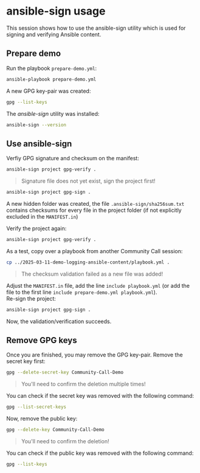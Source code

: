 # ansible-sign usage

This session shows how to use the ansible-sign utility which is used for signing and verifying Ansible content.

## Prepare demo

Run the playbook `prepare-demo.yml`:

```bash
ansible-playbook prepare-demo.yml
```

A new GPG key-pair was created:

```bash
gpg --list-keys
```

The *ansible-sign* utility was installed:

```bash
ansible-sign --version
```

## Use ansible-sign

Verfiy GPG signature and checksum on the manifest:

```bash
ansible-sign project gpg-verify .
```

> Signature file does not yet exist, sign the project first!

```bash
ansible-sign project gpg-sign .
```

A new hidden folder was created, the file `.ansible-sign/sha256sum.txt` contains checksums for every file in the project folder (if not explicitly excluded in the `MANIFEST.in`)

Verify the project again:

```bash
ansible-sign project gpg-verify .
```

As a test, copy over a playbook from another Community Call session:

```bash
cp ../2025-03-11-demo-logging-ansible-content/playbook.yml .
```

> The checksum validation failed as a new file was added!

Adjust the `MANIFEST.in` file, add the line `include playbook.yml` (or add the file to the first line `include prepare-demo.yml playbook.yml`).  
Re-sign the project:

```bash
ansible-sign project gpg-sign .
```

Now, the validation/verification succeeds.

## Remove GPG keys

Once you are finished, you may remove the GPG key-pair. Remove the secret key first:

```bash
gpg --delete-secret-key Community-Call-Demo
```

> You'll need to confirm the deletion multiple times!

You can check if the secret key was removed with the following command:

```bash
gpg --list-secret-keys
```

Now, remove the public key:

```bash
gpg --delete-key Community-Call-Demo
```

> You'll need to confirm the deletion!

You can check if the public key was removed with the following command:

```bash
gpg --list-keys
```
